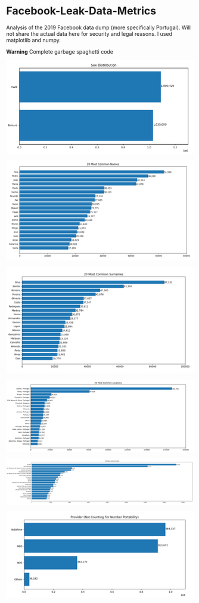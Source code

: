 # Facebook-Leak-Data-Metrics

Analysis of the 2019 Facebook data dump (more specifically Portugal). Will not share the actual data here for security and legal reasons.
I used matplotlib and numpy.

**Warning** Complete garbage spaghetti code

![Sex Metrics](sex.png)

![Sex Metrics](name.png)

![Sex Metrics](surname.png)

![Sex Metrics](location.png)

![Sex Metrics](job.png)

![Sex Metrics](phone.png)
